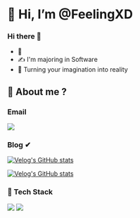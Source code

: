 # 👋 Hi, I’m @FeelingXD
### Hi there 👋

- 🌱 
- ✍ I'm majoring in Software
- 🥰 Turning your imagination into reality

##  🌱 About me ?

### Email  

<img src="https://img.shields.io/badge/Gmail-D14836?style=for-the-badge&logo=gmail&logoColor=white">

### Blog ✔


[![Velog's GitHub stats](https://velog-readme-stats.vercel.app/api/badge?name=FeelingXD)](https://velog.io/@FeelingXD)

[![Velog's GitHub stats](https://velog-readme-stats.vercel.app/api?name=wlals425315)](https://github.com/eungyeole/velog-readme-stats)



### 🔨 Tech Stack

<img src="https://img.shields.io/badge/python-3776AB?style=flat-square&logo=python&logoColor=white"/></a> 
<img src="https://img.shields.io/badge/TypeScript-skyblue?style=flat-square&logo=typescript&logoColor=white"/></a> 

